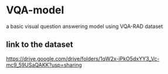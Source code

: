 # VQA-model
a basic visual question answering  model using VQA-RAD dataset

## link to the dataset
https://drive.google.com/drive/folders/1qW2x-jPkO5dxYY3_Vc-mc9_59USaQAKK?usp=sharing
